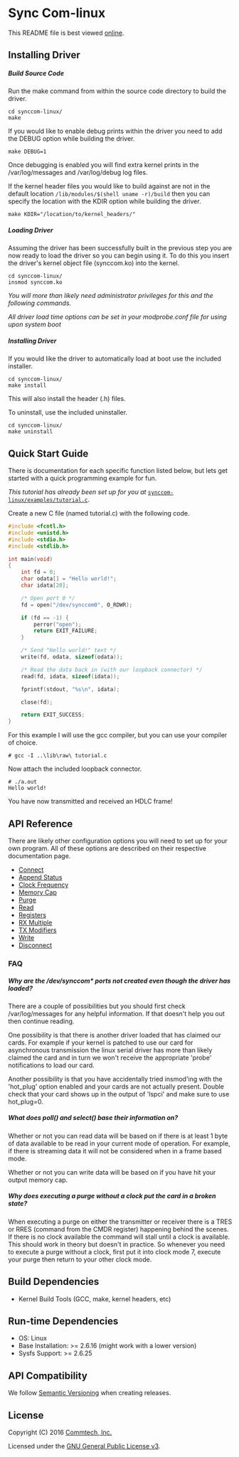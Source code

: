 # Sync Com-linux
This README file is best viewed [online](http://github.com/commtech/synccom-linux/).

## Installing Driver


##### Build Source Code
Run the make command from within the source code directory to build the driver.

```
cd synccom-linux/
make
```

If you would like to enable debug prints within the driver you need to add
the DEBUG option while building the driver.

```
make DEBUG=1
```

Once debugging is enabled you will find extra kernel prints in the
/var/log/messages and /var/log/debug log files.

If the kernel header files you would like to build against are not in the
default location `/lib/modules/$(shell uname -r)/build` then you can specify
the location with the KDIR option while building the driver.

```
make KDIR="/location/to/kernel_headers/"
```

##### Loading Driver
Assuming the driver has been successfully built in the previous step you are
now ready to load the driver so you can begin using it. To do this you insert
the driver's kernel object file (synccom.ko) into the kernel.

```
cd synccom-linux/
insmod synccom.ko
```

_You will more than likely need administrator privileges for this and
the following commands._


_All driver load time options can be set in your modprobe.conf file for
using upon system boot_


##### Installing Driver
If you would like the driver to automatically load at boot use the included
installer.

```
cd synccom-linux/
make install
```
This will also install the header (.h) files.

To uninstall, use the included uninstaller.

```
cd synccom-linux/
make uninstall
```


## Quick Start Guide
There is documentation for each specific function listed below, but lets get started
with a quick programming example for fun.

_This tutorial has already been set up for you at_
[`synccom-linux/examples/tutorial.c`](examples/tutorial.c).

Create a new C file (named tutorial.c) with the following code.

```c
#include <fcntl.h>
#include <unistd.h>
#include <stdio.h>
#include <stdlib.h>

int main(void)
{
    int fd = 0;
    char odata[] = "Hello world!";
    char idata[20];

    /* Open port 0 */
    fd = open("/dev/synccom0", O_RDWR);

    if (fd == -1) {
        perror("open");
        return EXIT_FAILURE;
    }

    /* Send "Hello world!" text */
    write(fd, odata, sizeof(odata));

    /* Read the data back in (with our loopback connector) */
    read(fd, idata, sizeof(idata));

    fprintf(stdout, "%s\n", idata);

    close(fd);

    return EXIT_SUCCESS;
}
```

For this example I will use the gcc compiler, but you can use your compiler of
choice.

```
# gcc -I ..\lib\raw\ tutorial.c
```

Now attach the included loopback connector.

```
# ./a.out
Hello world!
```

You have now transmitted and received an HDLC frame!


## API Reference

There are likely other configuration options you will need to set up for your
own program. All of these options are described on their respective documentation page.

- [Connect](docs/connect.md)
- [Append Status](docs/append-status.md)
- [Clock Frequency](docs/clock-frequency.md)
- [Memory Cap](docs/memory-cap.md)
- [Purge](docs/purge.md)
- [Read](docs/read.md)
- [Registers](docs/registers.md)
- [RX Multiple](docs/rx-multiple.md)
- [TX Modifiers](docs/tx-modifiers.md)
- [Write](docs/write.md)
- [Disconnect](docs/disconnect.md)


### FAQ


##### Why are the /dev/synccom* ports not created even though the driver has loaded?
There are a couple of possibilities but you should first check
/var/log/messages for any helpful information. If that doesn't help you
out then continue reading.

One possibility is that there is another driver loaded that has claimed
our cards. For example if your kernel is patched to use our card for
asynchronous transmission the linux serial driver has more than likely
claimed the card and in turn we won't receive the appropriate 'probe'
notifications to load our card.

Another possibility is that you have accidentally tried insmod'ing with
the 'hot_plug' option enabled and your cards are not actually present.
Double check that your card shows up in the output of 'lspci' and make
sure to use hot_plug=0.

##### What does poll() and select() base their information on?
Whether or not you can read data will be based on if there is at least 1
byte of data available to be read in your current mode of operation. For
example, if there is streaming data it will not be considered when in
a frame based mode.

Whether or not you can write data will be based on if you have hit your
output memory cap.

##### Why does executing a purge without a clock put the card in a broken state?
When executing a purge on either the transmitter or receiver there is
a TRES or RRES (command from the CMDR register) happening behind the
scenes. If there is no clock available the command will stall until
a clock is available. This should work in theory but doesn't in
practice. So whenever you need to execute a purge without a clock, first
put it into clock mode 7, execute your purge then return to your other
clock mode.


## Build Dependencies
- Kernel Build Tools (GCC, make, kernel headers, etc)


## Run-time Dependencies
- OS: Linux
- Base Installation: >= 2.6.16 (might work with a lower version)
- Sysfs Support: >= 2.6.25


## API Compatibility
We follow [Semantic Versioning](http://semver.org/) when creating releases.


## License

Copyright (C) 2016 [Commtech, Inc.](http://commtech-fastcom.com)

Licensed under the [GNU General Public License v3](http://www.gnu.org/licenses/gpl.txt).
